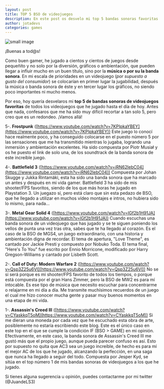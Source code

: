 ```yaml
---
layout: post
title: TOP 5 BSO de videojuegos
description: En este post os desvelo mi top 5 bandas sonoras favoritas de videojuegos.
author: jotadevs
categories: games
---
```


![small image]({{site.baseurl}}/images/videogames.jpg)

¡Buenas a tod@s!

Como buen gamer, he jugado a cientos y cientos de juegos desde pequeñito y no solo por la diversión, gráficos o ambientación, que pueden llegar a influir mucho en un buen título, sino por la **música o por su la banda sonora**. En mi escala de prioridades en un videojuego (*por supuesto a gusto del consumidor*) se colocarían en primer lugar la jugabilidad, después la música o banda sonora de éste y en tercer lugar los gráficos, no siendo poco importantes ni mucho menos.

Por eso, hoy quería desvelaros mi **top 5 de bandas sonoras de videojuegos favoritas** de todos los videojuegos que he jugado hasta el día de hoy. Antes que nada, confesaros que me ha sido muy difícil recortar a tan solo 5, pero creo que es un redondeo. ¡Vamos allá!

5-. **Frostpunk** ([https://www.youtube.com/watch?v=7KPIpkaYBEY](https://www.youtube.com/watch?v=7KPIpkaYBEY))
Este juego lo conocí hace realmente poco, y ha conseguido colocarse en el puesto número 5 por las sensaciones que me ha transmitido mientras lo jugaba, logrando una inmersión y ambientación excelentes. Ha sido compuesta por Piotr Musiał y os he puesto el link de solo una, de los soundtrack de la banda sonora de este increíble juego.



4-. **Battlefield 3** ([https://www.youtube.com/watch?v=iRN62IebC04](https://www.youtube.com/watch?v=iRN62IebC04))
Compuesta por Johan Skugge y Jukka Rintamäki, esta ha sido una banda sonora que ha marcado un antes y después en mi vida gamer. Battlefield 3 ha sido de mis shooter/FPS favoritos, siendo de los que más horas he jugado en Playstation 3. Un juegazo sí, pero está claro que sin esta pedazo de BSO, que he llegado a utilizar en muchos vídeo montajes e intros, no hubiera sido lo mismo, para nada...



3-. **Metal Gear Solid 4** ([https://www.youtube.com/watch?v=lGf2b1H91JA](https://www.youtube.com/watch?v=lGf2b1H91JA))
Cuando escuchas una banda sonora de un videojuego que has jugado y se te siguen poniendo los vellos de punta una vez tras otra, sabes que te ha llegado al corazón. Es el caso de la BSO de MGS4, un juego extraordinario, con una historia y ambientación digna de recordar. El tema de apertura, "Love Theme", es cantado por Jackie Presti y compuesto por Nobuko Toda. El tema final, "Here's To You" fue escrito por Ennio Morricone, modificado por Harry Gregson-Williams y cantado por Lisbeth Scott.



2-. **Call of Duty: Modern Warfare 2** ([https://www.youtube.com/watch?v=Qsp3Z25u6VI](https://www.youtube.com/watch?v=Qsp3Z25u6VI))
No se si será porque es mi shooter/FPS favorito de todos los tiempos, o porque está compuesta por el gran Hans Zimmer, pero la BSO de MW2 es para mí intocable. Es ese tipo de música que necesito escuchar para concentrarme o relajarme en mi día a día. Me transmite muchísimos recuerdos de un juego el cual me hizo conocer mucha gente y pasar muy buenos momentos en una etapa de mi vida.



1-. **Assassin's Creed III** ([https://www.youtube.com/watch?v=CYaskkqT5oM](https://www.youtube.com/watch?v=CYaskkqT5oM))
Si me dieran una moneda por cada vez que he escuchado esta obra de arte, posiblemente no estaría escribiendo este blog. Este es el único caso en este top en el que se cumple la condición IF (BSO > GAME) en mi opinión. 
Efectivamente, en este caso, la banda sonora de Assassin's Creed III me gustó más que el propio juego, aunque pueda parecer confuso es así. Esto por supuesto no quita que AC3 sea un juego increíble, de hecho es para mí el mejor AC de los que he jugado, alcanzando la perfección, en una saga que nunca ha llegado a seguir del todo. Compuesta por Jesper Kyd, se sitúa en el top número 1 de mis bandas sonoras de videojuegos a los que he jugado.

Si tienes alguna sugerencia u opinión, puedes contactarme por mi twitter (@JuandeLS3)